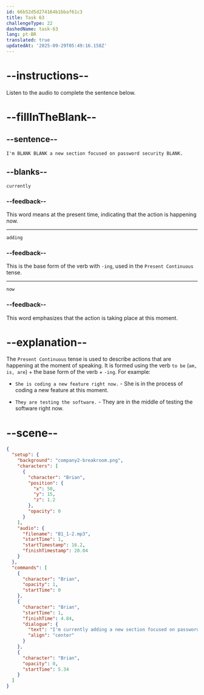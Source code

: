 ```yaml
---
id: 66b52d5d274164b1bbaf61c3
title: Task 63
challengeType: 22
dashedName: task-63
lang: pt-BR
translated: true
updatedAt: '2025-09-29T05:49:16.158Z'
---
```


<!-- (Audio) Brian: I'm currently adding a new section focused on password security now. -->

# --instructions--

Listen to the audio to complete the sentence below.

# --fillInTheBlank--

## --sentence--

`I'm BLANK BLANK a new section focused on password security BLANK.`

## --blanks--

`currently`

### --feedback--

This word means at the present time, indicating that the action is happening now.

---

`adding`

### --feedback--

This is the base form of the verb with `-ing`, used in the `Present Continuous` tense.

---

`now`

### --feedback--

This word emphasizes that the action is taking place at this moment.

# --explanation--

The `Present Continuous` tense is used to describe actions that are happening at the moment of speaking. It is formed using the verb `to be` (`am, is, are`) + the base form of the verb + `-ing`. For example:

- `She is coding a new feature right now.` - She is in the process of coding a new feature at this moment.

- `They are testing the software.` - They are in the middle of testing the software right now.

# --scene--

```json
{
  "setup": {
    "background": "company2-breakroom.png",
    "characters": [
      {
        "character": "Brian",
        "position": {
          "x": 50,
          "y": 15,
          "z": 1.2
        },
        "opacity": 0
      }
    ],
    "audio": {
      "filename": "B1_1-2.mp3",
      "startTime": 1,
      "startTimestamp": 16.2,
      "finishTimestamp": 20.04
    }
  },
  "commands": [
    {
      "character": "Brian",
      "opacity": 1,
      "startTime": 0
    },
    {
      "character": "Brian",
      "startTime": 1,
      "finishTime": 4.84,
      "dialogue": {
        "text": "I'm currently adding a new section focused on password security now.",
        "align": "center"
      }
    },
    {
      "character": "Brian",
      "opacity": 0,
      "startTime": 5.34
    }
  ]
}
```
